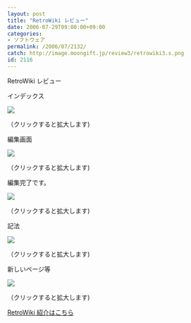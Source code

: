 ```yaml
---
layout: post
title: "RetroWiki レビュー"
date: 2006-07-29T09:00:00+09:00
categories:
- ソフトウェア
permalink: /2006/07/2132/
catch: http://image.moongift.jp/review3/retrowiki3.s.png
id: 2116
---
```

RetroWiki レビュー  
<!--more-->

インデックス

  

[![](http://image.moongift.jp/review3/retrowiki1.s.png)](http://image.moongift.jp/review3/retrowiki1.png)  
  
（クリックすると拡大します)

  

編集画面

  

[![](http://image.moongift.jp/review3/retrowiki2.s.png)](http://image.moongift.jp/review3/retrowiki2.png)  
  
（クリックすると拡大します)

  

編集完了です。

  

[![](http://image.moongift.jp/review3/retrowiki3.s.png)](http://image.moongift.jp/review3/retrowiki3.png)  
  
（クリックすると拡大します)

  

記法

  

[![](http://image.moongift.jp/review3/retrowiki4.s.png)](http://image.moongift.jp/review3/retrowiki4.png)  
  
（クリックすると拡大します)

  

新しいページ等

  

[![](http://image.moongift.jp/review3/retrowiki5.s.png)](http://image.moongift.jp/review3/retrowiki5.png)  
  
（クリックすると拡大します)

  

[RetroWiki 紹介はこちら](http://oss.moongift.jp/intro/i-2120.html)

